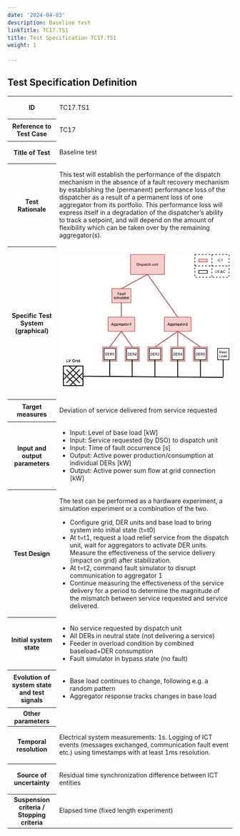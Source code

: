 ```yaml
---
date: '2024-04-03'
description: Baseline test
linkTitle: TC17.TS1
title: Test Specification TC17.TS1
weight: 1

---
```



## Test Specification Definition


<table>
<tr>
<th colspan=1>
ID</th>
<td colspan=1>
<p>TC17.TS1</p></td>
</tr>
<tr>
<th colspan=1>
Reference to Test Case</th>
<td colspan=1>
<p>TC17</p></td>
</tr>
<tr>
<th colspan=1>
Title of Test</th>
<td colspan=1>
<p>Baseline test</p></td>
</tr>
<tr>
<th colspan=1>
Test Rationale</th>
<td colspan=1>
<p>This test will establish the performance of the dispatch mechanism in the absence of a fault recovery mechanism by establishing the (permanent) performance loss of the dispatcher as a result of a permanent loss of one aggregator from its portfolio. This performance loss will express itself in a degradation of the dispatcher’s ability to track a setpoint, and will depend on the amount of flexibility which can be taken over by the remaining aggregator(s).</p></td>
</tr>
<tr>
<th colspan=1>
Specific Test System  
(graphical)</th>
<td colspan=1>
<p><img src="image1.png"/></p></td>
</tr>
<tr>
<th colspan=1>
Target measures</th>
<td colspan=1>
<p>Deviation of service delivered from service requested</p></td>
</tr>
<tr>
<th colspan=1>
Input and output parameters</th>
<td colspan=1>
<ul>
<li>Input: Level of base load [kW]</li>
<li>Input: Service requested (by DSO) to dispatch unit</li>
<li>Input: Time of fault occurrence [s]</li>
<li>Output: Active power production/consumption at individual DERs [kW]</li>
<li>Output: Active power sum flow at grid connection [kW]</li>
</ul></td>
</tr>
<tr>
<th colspan=1>
Test Design</th>
<td colspan=1>
<p>The test can be performed as a hardware experiment, a simulation experiment or a combination of the two.</p><ul>
<li>Configure grid, DER units and base load to bring system into initial state (t=t0)</li>
<li>At t=t1, request a load relief service from the dispatch unit, wait for aggregators to activate DER units. Measure the effectiveness of the service delivery (impact on grid) after stabilization.</li>
<li>At t=t2, command fault simulator to disrupt communication to aggregator 1</li>
<li>Continue measuring the effectiveness of the service delivery for a period to determine the magnitude of the mismatch between service requested and service delivered.</li>
</ul></td>
</tr>
<tr>
<th colspan=1>
Initial system state</th>
<td colspan=1>
<ul>
<li>No service requested by dispatch unit</li>
<li>All DERs in neutral state (not delivering a service)</li>
<li>Feeder in overload condition by combined baseload+DER consumption</li>
<li>Fault simulator in bypass state (no fault)</li>
</ul></td>
</tr>
<tr>
<th colspan=1>
Evolution of system state and test signals</th>
<td colspan=1>
<ul>
<li>Base load continues to change, following e.g. a random pattern</li>
<li>Aggregator response tracks changes in base load</li>
</ul></td>
</tr>
<tr>
<th colspan=1>
Other parameters</th>
<td colspan=1>
</td>
</tr>
<tr>
<th colspan=1>
Temporal resolution</th>
<td colspan=1>
<p>Electrical system measurements: 1s. Logging of ICT events (messages exchanged, communication fault event etc.) using timestamps with at least 1ms resolution.</p></td>
</tr>
<tr>
<th colspan=1>
Source of uncertainty</th>
<td colspan=1>
<p>Residual time synchronization difference between ICT entities</p></td>
</tr>
<tr>
<th colspan=1>
Suspension criteria / Stopping criteria</th>
<td colspan=1>
<p>Elapsed time (fixed length experiment)</p></td>
</tr>
</table>


